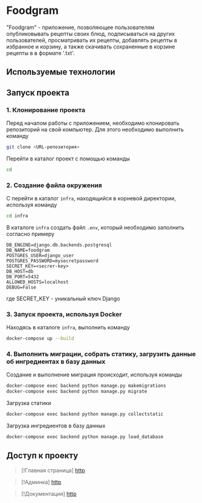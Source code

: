 # Foodgram

"Foodgram" - приложение, позволяющее пользователям опубликовывать рецепты своих блюд, подписываться на других пользователей, просматривать их рецепты, добавлять рецепты в избранное и корзину, а также скачивать сохраненные в корзине рецепты в в формате '.txt'.

## Используемые технологии


## Запуск проекта
### 1. Клонирование проекта
Перед началом работы с приложением, необходимо клонировать репозиторий на свой компьютер. Для этого необходимо выполнить команду
```bash
git clone <URL-репозитория>
```

Перейти в каталог проект с помощью команды
```bash
cd 
```
### 2. Создание файла окружения
С перейти в каталог `infra`, находящийся в корневой директории, используя команду
```bash
cd infra
```

В каталоге `infra` создать файл `.env`, который необходимо заполнить согласно примеру
```
DB_ENGINE=django.db.backends.postgresql
DB_NAME=foodgram
POSTGRES_USER=django_user
POSTGRES_PASSWORD=mysecretpassword
SECRET_KEY=<secrer-key>
DB_HOST=db
DB_PORT=5432
ALLOWED_HOSTS=localhost
DEBUG=False
```
где SECRET_KEY - уникальный ключ Django

### 3. Запуск проекта, используя Docker
Находясь в каталоге `infra`, выполнить команду
```bash
docker-compose up --build
```

### 4. Выполнить миграции, собрать статику, загрузить данные об ингредиентах в базу данных
Создание и выполнение миграция происходит, используя команды
```bash
docker-compose exec backend python manage.py makemigrations
docker-compose exec backend python manage.py migrate
```

Загрузка статики
```bash
docker-compose exec backend python manage.py collectstatic
```

Загрузка ингредиентов в базу данных
```bash
docker-compose exec backend python manage.py load_database
```

## Доступ к проекту
> [!Главная страница]
> [http](http://localhost:8000/)

> [!Админка]
> [http](http://localhost/admin/)

> [!Документация]
> [http](http://localhost//api/docs/)